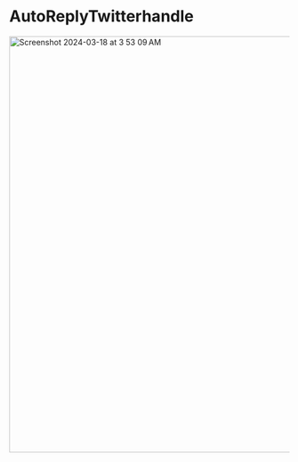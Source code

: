 # AutoReplyTwitterhandle


<img width="748" alt="Screenshot 2024-03-18 at 3 53 09 AM" src="https://github.com/ameyagidh/AutoReplyTwitterhandle/assets/65457905/83e3d923-322e-496f-83ac-9bc0909f015c">
